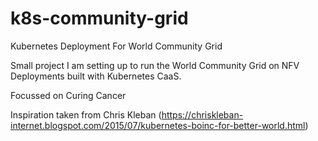 # k8s-community-grid
Kubernetes Deployment For World Community Grid

Small project I am setting up to run the World Community Grid on NFV Deployments built with Kubernetes CaaS.

Focussed on Curing Cancer

Inspiration taken from Chris Kleban (https://chriskleban-internet.blogspot.com/2015/07/kubernetes-boinc-for-better-world.html)

